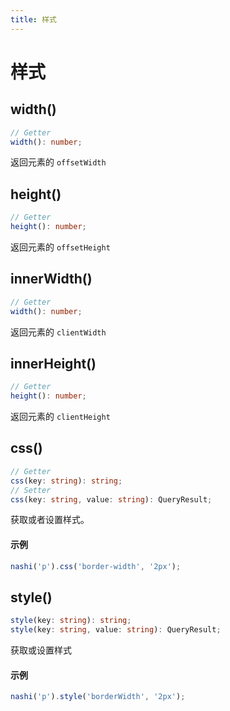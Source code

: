 ```yaml
---
title: 样式
---
```


# 样式

## width()

```ts
// Getter
width(): number;
```

返回元素的 `offsetWidth`

## height()

```ts
// Getter
height(): number;
```

返回元素的 `offsetHeight`

## innerWidth()

```ts
// Getter
width(): number;
```

返回元素的 `clientWidth`

## innerHeight()

```ts
// Getter
height(): number;
```

返回元素的 `clientHeight`

## css()

```ts
// Getter
css(key: string): string;
// Setter
css(key: string, value: string): QueryResult;
```

获取或者设置样式。

#### 示例

```ts
nashi('p').css('border-width', '2px');
```

## style()

```ts
style(key: string): string;
style(key: string, value: string): QueryResult;
```

获取或设置样式

#### 示例

```ts
nashi('p').style('borderWidth', '2px');
```

